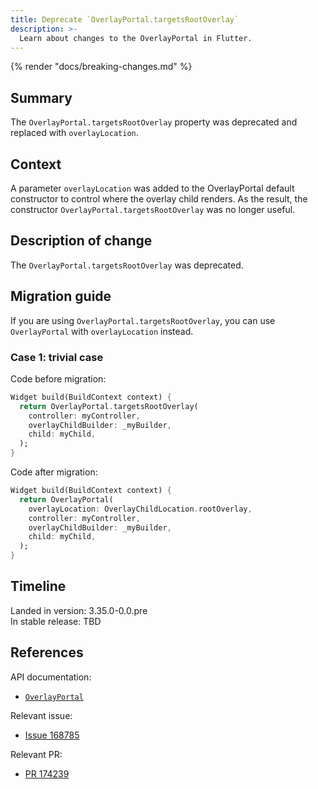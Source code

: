 ```yaml
---
title: Deprecate `OverlayPortal.targetsRootOverlay`
description: >-
  Learn about changes to the OverlayPortal in Flutter.
---
```


{% render "docs/breaking-changes.md" %}

## Summary

The `OverlayPortal.targetsRootOverlay` property was deprecated and
replaced with `overlayLocation`.

## Context

A parameter `overlayLocation` was added to the OverlayPortal default constructor to
control where the overlay child renders. As the result, the constructor
`OverlayPortal.targetsRootOverlay` was no longer useful.

## Description of change

The `OverlayPortal.targetsRootOverlay` was deprecated.

## Migration guide

If you are using `OverlayPortal.targetsRootOverlay`, you can use `OverlayPortal` with
`overlayLocation` instead.

### Case 1: trivial case

Code before migration:

```dart
Widget build(BuildContext context) {
  return OverlayPortal.targetsRootOverlay(
    controller: myController,
    overlayChildBuilder: _myBuilder,
    child: myChild,
  );
}
```

Code after migration:

```dart
Widget build(BuildContext context) {
  return OverlayPortal(
    overlayLocation: OverlayChildLocation.rootOverlay,
    controller: myController,
    overlayChildBuilder: _myBuilder,
    child: myChild,
  );
}
```

## Timeline

Landed in version: 3.35.0-0.0.pre<br>
In stable release: TBD

## References

API documentation:

* [`OverlayPortal`][]

Relevant issue:

* [Issue 168785][]

Relevant PR:

* [PR 174239][]

[`OverlayPortal`]: {{site.api}}/flutter/widgets/OverlayPortal-class.html
[Issue 168785]: {{site.repo.flutter}}/issues/168785
[PR 174239]: {{site.repo.flutter}}/pull/174239
